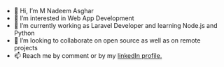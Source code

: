 - 👋 Hi, I’m M Nadeem Asghar
- 👀 I’m interested in Web App Development
- 🌱 I’m currently working as Laravel Developer and learning Node.js and Python
- 💞️ I’m looking to collaborate on open source as well as on remote projects
- 📫 Reach me by comment or by my <a href="https://www.linkedin.com/in/m-nadeem-asghar-82268478/" >linkedIn profile.</a>

<!---
mnadeemasghar/mnadeemasghar is a ✨ special ✨ repository because its `README.md` (this file) appears on your GitHub profile.
You can click the Preview link to take a look at your changes.
--->

